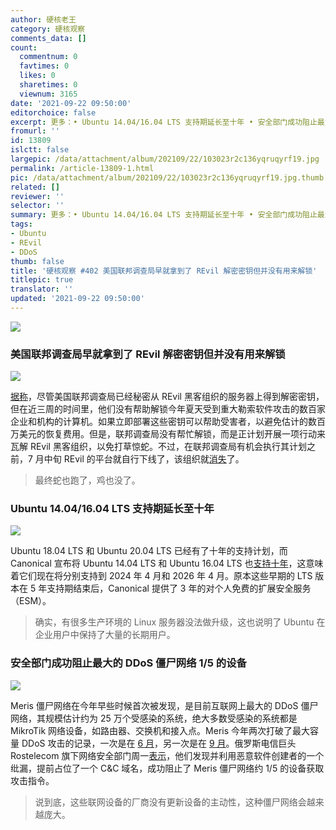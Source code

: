 ```yaml
---
author: 硬核老王
category: 硬核观察
comments_data: []
count:
  commentnum: 0
  favtimes: 0
  likes: 0
  sharetimes: 0
  viewnum: 3165
date: '2021-09-22 09:50:00'
editorchoice: false
excerpt: 更多：• Ubuntu 14.04/16.04 LTS 支持期延长至十年 • 安全部门成功阻止最大的 DDoS 僵尸网络 1/5 的设备
fromurl: ''
id: 13809
islctt: false
largepic: /data/attachment/album/202109/22/103023r2c136yqruqyrf19.jpg
permalink: /article-13809-1.html
pic: /data/attachment/album/202109/22/103023r2c136yqruqyrf19.jpg.thumb.jpg
related: []
reviewer: ''
selector: ''
summary: 更多：• Ubuntu 14.04/16.04 LTS 支持期延长至十年 • 安全部门成功阻止最大的 DDoS 僵尸网络 1/5 的设备
tags:
- Ubuntu
- REvil
- DDoS
thumb: false
title: '硬核观察 #402 美国联邦调查局早就拿到了 REvil 解密密钥但并没有用来解锁'
titlepic: true
translator: ''
updated: '2021-09-22 09:50:00'
---
```


![](/data/attachment/album/202109/22/103023r2c136yqruqyrf19.jpg)


### 美国联邦调查局早就拿到了 REvil 解密密钥但并没有用来解锁


![](/data/attachment/album/202109/22/094917wpf4prxpxp0mrims.jpg)


[据称](https://www.washingtonpost.com/national-security/ransomware-fbi-revil-decryption-key/2021/09/21/4a9417d0-f15f-11eb-a452-4da5fe48582d_story.html)，尽管美国联邦调查局已经秘密从 REvil 黑客组织的服务器上得到解密密钥，但在近三周的时间里，他们没有帮助解锁今年夏天受到重大勒索软件攻击的数百家企业和机构的计算机。如果立即部署这些密钥可以帮助受害者，以避免估计的数百万美元的恢复费用。但是，联邦调查局没有帮忙解锁，而是正计划开展一项行动来瓦解 REvil 黑客组织，以免打草惊蛇。不过，在联邦调查局有机会执行其计划之前，7 月中旬 REvil 的平台就自行下线了，该组织就[消失](/article-13583-1.html)了。



> 
> 最终蛇也跑了，鸡也没了。
> 
> 
> 


### Ubuntu 14.04/16.04 LTS 支持期延长至十年


![](/data/attachment/album/202109/22/095006zww44e3d6vzj63ry.jpg)


Ubuntu 18.04 LTS 和 Ubuntu 20.04 LTS 已经有了十年的支持计划，而 Canonical 宣布将 Ubuntu 14.04 LTS 和 Ubuntu 16.04 LTS 也[支持十年](https://ubuntu.com/blog/ubuntu-14-04-and-16-04-lifecycle-extended-to-ten-years)，这意味着它们现在将分别支持到 2024 年 4 月和 2026 年 4 月。原本这些早期的 LTS 版本在 5 年支持期结束后，Canonical 提供了 3 年的对个人免费的扩展安全服务（ESM）。



> 
> 确实，有很多生产环境的 Linux 服务器没法做升级，这也说明了 Ubuntu 在企业用户中保持了大量的长期用户。
> 
> 
> 


### 安全部门成功阻止最大的 DDoS 僵尸网络 1/5 的设备


![](/data/attachment/album/202109/22/095023e824am8v22mm4mbz.jpg)


Meris 僵尸网络在今年早些时候首次被发现，是目前互联网上最大的 DDoS 僵尸网络，其规模估计约为 25 万个受感染的系统，绝大多数受感染的系统都是 MikroTik 网络设备，如路由器、交换机和接入点。Meris 今年两次打破了最大容量 DDoS 攻击的记录，一次是在 [6 月](/article-13706-1.html)，另一次是在 [9 月](/article-13770-1.html)。俄罗斯电信巨头 Rostelecom 旗下网络安全部门周一[表示](https://therecord.media/russian-security-firm-sinkholes-part-of-the-dangerous-meris-ddos-botnet/)，他们发现并利用恶意软件创建者的一个纰漏，提前占位了一个 C&C 域名，成功阻止了 Meris 僵尸网络约 1/5 的设备获取攻击指令。



> 
> 说到底，这些联网设备的厂商没有更新设备的主动性，这种僵尸网络会越来越庞大。
> 
> 
>